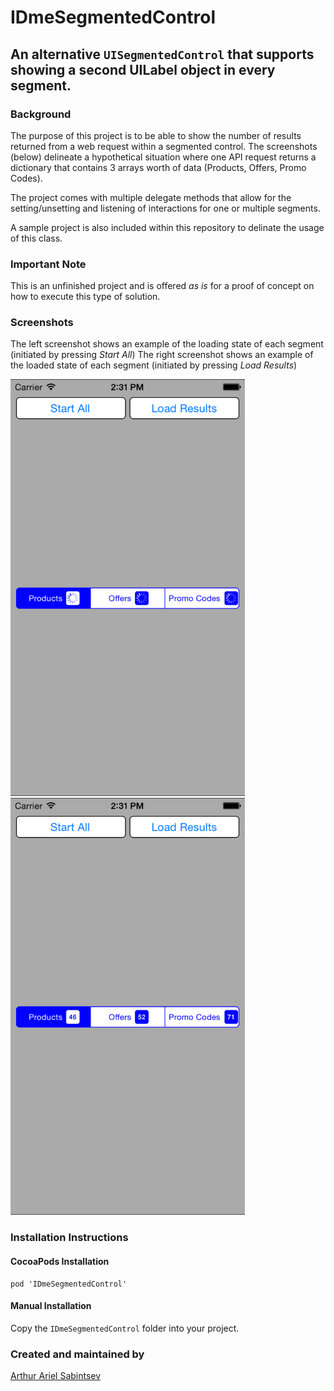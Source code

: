 # IDmeSegmentedControl
## An alternative `UISegmentedControl` that supports showing a second UILabel object in every segment.

### Background
The purpose of this project is to be able to show the number of results returned from a web request within a segmented control. The screenshots (below) delineate a hypothetical situation where one API request returns a dictionary that contains 3 arrays worth of data (Products, Offers, Promo Codes). 

The project comes with multiple delegate methods that allow for the setting/unsetting and listening of interactions for one or multiple segments.

A sample project is also included within this repository to delinate the usage of this class.

### Important Note
This is an unfinished project and is offered *as is* for a proof of concept on how to execute this type of solution. 

### Screenshots
The left screenshot shows an example of the loading state of each segment (initiated by pressing *Start All*)
The right screenshot shows an example of the loaded state of each segment (initiated by pressing *Load Results*) 

<img src="screenshots/sampleLoading.png?raw=true" width="375" height="667"/> 
<img src="screenshots/sampleLoaded.png?raw=true" width="375" height="667"/>

### Installation Instructions

#### CocoaPods Installation
```
pod 'IDmeSegmentedControl'
```

#### Manual Installation
Copy the `IDmeSegmentedControl` folder into your project. 

### Created and maintained by
[Arthur Ariel Sabintsev](http://www.sabintsev.com/) 